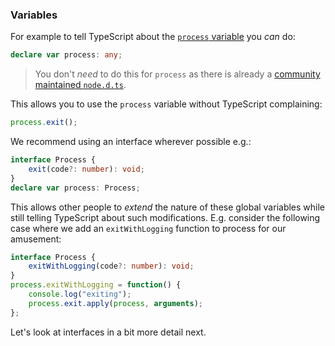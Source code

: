 ### Variables
For example to tell TypeScript about the [`process` variable](https://nodejs.org/api/process.html) you *can* do:

```ts
declare var process: any;
```

> You don't *need* to do this for `process` as there is already a [community maintained `node.d.ts`](https://github.com/DefinitelyTyped/tsd/blob/master/typings/node/node.d.ts).

This allows you to use the `process` variable without TypeScript complaining:

```ts
process.exit();
```

We recommend using an interface wherever possible e.g.:

```ts
interface Process {
    exit(code?: number): void;
}
declare var process: Process;
```

This allows other people to *extend* the nature of these global variables while still telling TypeScript about such modifications. E.g. consider the following case where we add an `exitWithLogging` function to process for our amusement:

```ts
interface Process {
    exitWithLogging(code?: number): void;
}
process.exitWithLogging = function() {
    console.log("exiting");
    process.exit.apply(process, arguments);
};
```

Let's look at interfaces in a bit more detail next.
